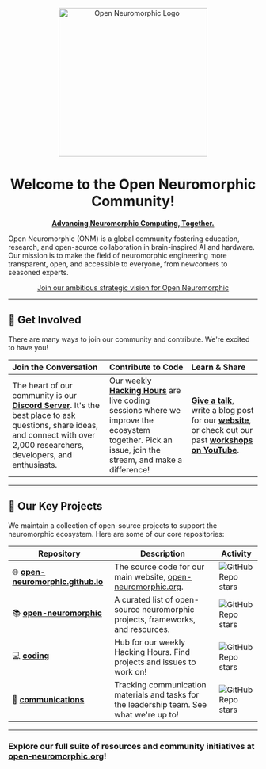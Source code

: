 <p align="center">
  <a href="https://open-neuromorphic.org">
    <img src="https://raw.githubusercontent.com/open-neuromorphic/open-neuromorphic.github.io/main/static/ONM-logo.png" alt="Open Neuromorphic Logo" height="300"/>
  </a>
</p>

<h1 align="center">Welcome to the Open Neuromorphic Community!</h1>

<p align="center">
  <a href="https://open-neuromorphic.org"><b>Advancing Neuromorphic Computing, Together.</b></a>
</p>

Open Neuromorphic (ONM) is a global community fostering education, research, and open-source collaboration in brain-inspired AI and hardware. Our mission is to make the field of neuromorphic engineering more transparent, open, and accessible to everyone, from newcomers to seasoned experts.

<p align="center">
  <a href="https://open-neuromorphic.org/blog/strategic-vision-open-neuromorphic/">Join our ambitious strategic vision for Open Neuromorphic</a>
</p>

---

## 🚀 Get Involved

There are many ways to join our community and contribute. We're excited to have you!

| **Join the Conversation** | **Contribute to Code** | **Learn & Share** |
| :--- | :--- | :--- |
| The heart of our community is our **[Discord Server](https://discord.gg/C9bzWgNmqk)**. It's the best place to ask questions, share ideas, and connect with over 2,000 researchers, developers, and enthusiasts. | Our weekly **[Hacking Hours](https://github.com/open-neuromorphic/coding)** are live coding sessions where we improve the ecosystem together. Pick an issue, join the stream, and make a difference! | **[Give a talk](https://open-neuromorphic.org/getting-involved/)**, write a blog post for our **[website](https://github.com/open-neuromorphic/open-neuromorphic.github.io)**, or check out our past **[workshops on YouTube](https://www.youtube.com/@openneuromorphic)**. |

---

## 🧠 Our Key Projects

We maintain a collection of open-source projects to support the neuromorphic ecosystem. Here are some of our core repositories:

| Repository | Description | Activity |
|---|---|---|
| 🌐 **[open-neuromorphic.github.io](https://github.com/open-neuromorphic/open-neuromorphic.github.io)** | The source code for our main website, [open-neuromorphic.org](https://open-neuromorphic.org). | ![GitHub Repo stars](https://img.shields.io/github/stars/open-neuromorphic/open-neuromorphic.github.io.svg?style=social) |
| 📚 **[open-neuromorphic](https://github.com/open-neuromorphic/open-neuromorphic)** | A curated list of open-source neuromorphic projects, frameworks, and resources. | ![GitHub Repo stars](https://img.shields.io/github/stars/open-neuromorphic/open-neuromorphic.svg?style=social) |
| 💻 **[coding](https://github.com/open-neuromorphic/coding)** | Hub for our weekly Hacking Hours. Find projects and issues to work on! | ![GitHub Repo stars](https://img.shields.io/github/stars/open-neuromorphic/coding.svg?style=social) |
| 📣 **[communications](https://github.com/open-neuromorphic/communications)** | Tracking communication materials and tasks for the leadership team. See what we're up to! | ![GitHub Repo stars](https://img.shields.io/github/stars/open-neuromorphic/communications.svg?style=social) |

---
### **Explore our full suite of resources and community initiatives at [open-neuromorphic.org](https://open-neuromorphic.org)!**
